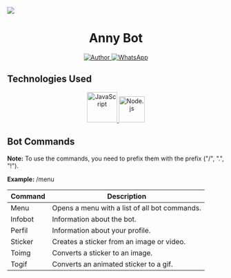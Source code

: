 <img align="center" src="https://user-images.githubusercontent.com/74038190/225813708-98b745f2-7d22-48cf-9150-083f1b00d6c9.gif"></img>
<h1 align="center">Anny Bot</h1>

<p align="center">
  <a href="https://github.com/hell-ctrl">
    <img src="https://img.shields.io/badge/hell-ctrl-yellow.svg?style=for-the-badge&logo=github" alt="Author">
  </a>
    <a href="https://wa.me/559887583208">
    <img src="https://img.shields.io/badge/WhatsApp-25D366?style=for-the-badge&logo=whatsapp&logoColor=white" alt="WhatsApp">
  </a>
</p>

<h2>Technologies Used</h2>

<p align="center">
  <a href="https://developer.mozilla.org/">
    <img src="https://user-images.githubusercontent.com/74038190/212257454-16e3712e-945a-4ca2-b238-408ad0bf87e6.gif" style="width: 70px" alt="JavaScript">
  </a>
  <a href="https://nodejs.org/">
    <img src="https://user-images.githubusercontent.com/74038190/212257460-738ff738-247f-4445-a718-cdd0ca76e2db.gif" style="width: 60px" alt="Node.js">
  </a>
</p>

<h2>Bot Commands</h2>

<p><strong>Note:</strong> To use the commands, you need to prefix them with the prefix ("/", ".", "!").</p>

<p><strong>Example:</strong> /menu</p>

<table>
  <thead>
    <tr>
      <th>Command</th>
      <th>Description</th>
    </tr>
  </thead>
  <tbody>
    <tr>
      <td>Menu</td>
      <td>Opens a menu with a list of all bot commands.</td>
    </tr>
    <tr>
      <td>Infobot</td>
      <td>Information about the bot.</td>
    </tr>
    <tr>
      <td>Perfil</td>
      <td>Information about your profile.</td>
    </tr>
    <tr>
      <td>Sticker</td>
      <td>Creates a sticker from an image or video.</td>
    </tr>
    <tr>
      <td>Toimg</td>
      <td>Converts a sticker to an image.</td>
    </tr>
    <tr>
      <td>Togif</td>
      <td>Converts an animated sticker to a gif.</td>
    </tr>
  </tbody>
</table>
